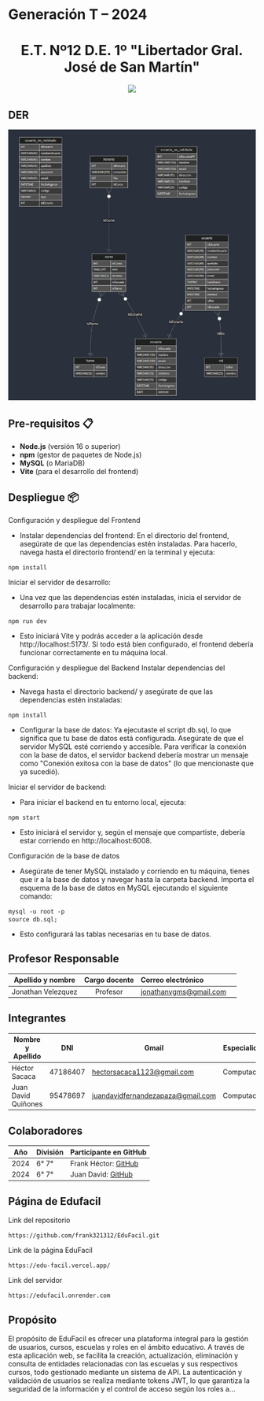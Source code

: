 # Generación T – 2024
<h1 align="center">E.T. Nº12 D.E. 1º "Libertador Gral. José de San Martín"</h1>
<p align="center">
  <img src="https://et12.edu.ar/imgs/computacion/vamoaprogramabanner.png">
</p>

## DER
<img src="Der.jpeg">

## Pre-requisitos 📋
- **Node.js** (versión 16 o superior)
- **npm** (gestor de paquetes de Node.js)
- **MySQL** (o MariaDB)
- **Vite** (para el desarrollo del frontend)

## Despliegue 📦
Configuración y despliegue del Frontend
- Instalar dependencias del frontend: En el directorio del frontend, asegúrate de que las dependencias estén instaladas. Para hacerlo, navega hasta el directorio frontend/ en la terminal y ejecuta:
```
npm install
```
Iniciar el servidor de desarrollo: 
- Una vez que las dependencias estén instaladas, inicia el servidor de desarrollo para trabajar localmente:
```
npm run dev
```
- Esto iniciará Vite y podrás acceder a la aplicación desde http://localhost:5173/. Si todo está bien configurado, el frontend debería funcionar correctamente en tu máquina local.

Configuración y despliegue del Backend
Instalar dependencias del backend: 
- Navega hasta el directorio backend/ y asegúrate de que las dependencias estén instaladas:
```
npm install
```
- Configurar la base de datos: Ya ejecutaste el script db.sql, lo que significa que tu base de datos está configurada. Asegúrate de que el servidor MySQL esté corriendo y accesible.
Para verificar la conexión con la base de datos, el servidor backend debería mostrar un mensaje como "Conexión exitosa con la base de datos" (lo que mencionaste que ya sucedió).

Iniciar el servidor de backend: 
- Para iniciar el backend en tu entorno local, ejecuta:
```
npm start
```
- Esto iniciará el servidor y, según el mensaje que compartiste, debería estar corriendo en http://localhost:6008.

Configuración de la base de datos
- Asegúrate de tener MySQL instalado y corriendo en tu máquina, tienes que ir a la base de datos  y navegar hasta la carpeta backend.
Importa el esquema de la base de datos en MySQL ejecutando el siguiente comando:
```
mysql -u root -p
source db.sql;
```
- Esto configurará las tablas necesarias en tu base de datos.
## Profesor Responsable
| Apellido y nombre | Cargo docente |Correo electrónico |                                                                                                         |
| :---: | :---:   |       :---                                                    | :---                                                                                                           |
| Jonathan Velezquez  | Profesor |jonathanvgms@gmail.com|

## Integrantes
| Nombre y Apellido      | DNI      | Gmail                             | Especialidad | División  | Año |
|------------------------|----------|-----------------------------------|--------------|-----------|-----|
| Héctor Sacaca          | 47186407 | hectorsacaca1123@gmail.com        | Computación  | 6° 7°     | 6   |
| Juan David Quiñones    | 95478697 | juandavidfernandezapaza@gmail.com | Computación  | 6° 7°     | 6   |

## Colaboradores
| Año  | División | Participante en GitHub                                             |
|------|----------|--------------------------------------------------------------------|
| 2024 | 6° 7°    | Frank Héctor: [GitHub](https://github.com/frank321312)             |
| 2024 | 6° 7°    | Juan David: [GitHub](https://github.com/David3578)                 |

## Página de Edufacil
Link del repositorio
```
https://github.com/frank321312/EduFacil.git
```
Link de la página EduFacil
```
https://edu-facil.vercel.app/
```
Link del servidor
```
https://edufacil.onrender.com
```
## Propósito
El propósito de EduFacil es ofrecer una plataforma integral para la gestión de usuarios, cursos, escuelas y roles en el ámbito educativo. A través de esta aplicación web, se facilita la creación, actualización, eliminación y consulta de entidades relacionadas con las escuelas y sus respectivos cursos, todo gestionado mediante un sistema de API. La autenticación y validación de usuarios se realiza mediante tokens JWT, lo que garantiza la seguridad de la información y el control de acceso según los roles a...

